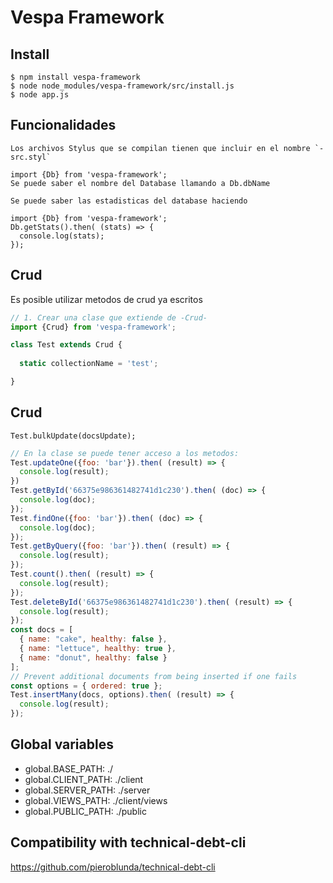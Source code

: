 # Vespa Framework

## Install
```
$ npm install vespa-framework
$ node node_modules/vespa-framework/src/install.js
$ node app.js
```

## Funcionalidades

```
Los archivos Stylus que se compilan tienen que incluir en el nombre `-src.styl`
```

```
import {Db} from 'vespa-framework';
Se puede saber el nombre del Database llamando a Db.dbName
```

```
Se puede saber las estadisticas del database haciendo 

import {Db} from 'vespa-framework';
Db.getStats().then( (stats) => {
  console.log(stats);
});
```

## Crud

Es posible utilizar metodos de crud ya escritos 

```javascript
// 1. Crear una clase que extiende de -Crud-
import {Crud} from 'vespa-framework';

class Test extends Crud {
  
  static collectionName = 'test';

}
```

## Crud
```
Test.bulkUpdate(docsUpdate);
```

```javascript
// En la clase se puede tener acceso a los metodos:
Test.updateOne({foo: 'bar'}).then( (result) => {
  console.log(result);
})
Test.getById('66375e986361482741d1c230').then( (doc) => {
  console.log(doc);
});
Test.findOne({foo: 'bar'}).then( (doc) => {
  console.log(doc);
});
Test.getByQuery({foo: 'bar'}).then( (result) => {
  console.log(result);
});
Test.count().then( (result) => {
  console.log(result);
});
Test.deleteById('66375e986361482741d1c230').then( (result) => {
  console.log(result);
});
const docs = [
  { name: "cake", healthy: false },
  { name: "lettuce", healthy: true },
  { name: "donut", healthy: false }
];
// Prevent additional documents from being inserted if one fails
const options = { ordered: true };
Test.insertMany(docs, options).then( (result) => {
  console.log(result);
});
```

## Global variables 

* global.BASE_PATH: ./
* global.CLIENT_PATH: ./client
* global.SERVER_PATH: ./server
* global.VIEWS_PATH: ./client/views
* global.PUBLIC_PATH: ./public

## Compatibility with technical-debt-cli

https://github.com/pieroblunda/technical-debt-cli
